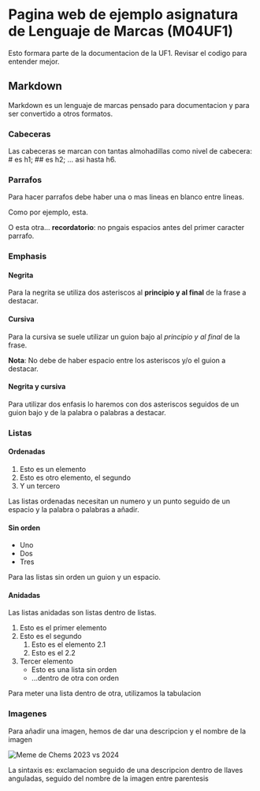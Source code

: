 # Pagina web de ejemplo asignatura de Lenguaje de Marcas (M04UF1)

Esto formara parte de la documentacion de la UF1. Revisar el codigo para entender mejor.

## Markdown

Markdown es un lenguaje de marcas pensado para documentacion y para ser convertido a otros formatos.

### Cabeceras

Las cabeceras se marcan con tantas almohadillas como nivel de cabecera: # es h1; ## es h2; ... asi hasta h6.

### Parrafos 

Para hacer parrafos debe haber una o mas lineas en blanco entre lineas.

Como por ejemplo, esta.


O esta otra... **recordatorio**: no pngais espacios antes del primer caracter parrafo.

### Emphasis 

#### Negrita 

Para la negrita se utiliza dos asteriscos al **principio y al final** de la frase a destacar.

#### Cursiva

Para la cursiva se suele utilizar un guion bajo al _principio y al final_ de la frase.

**Nota**: No debe de haber espacio entre los asteriscos y/o el guion a destacar.

#### Negrita y cursiva

Para utilizar dos enfasis lo haremos con dos asteriscos seguidos de un guion bajo y de la palabra o palabras a destacar.

### Listas 

#### Ordenadas 

1. Esto es un elemento
2. Esto es otro elemento, el segundo
3. Y un tercero

Las listas ordenadas necesitan un numero y un punto seguido de un espacio y la palabra o palabras a añadir.

#### Sin orden

- Uno 
- Dos 
- Tres

Para las listas sin orden un guion y un espacio.

#### Anidadas

Las listas anidadas son listas dentro de listas.

1. Esto es el primer elemento
2. Esto es el segundo
	1. Esto es el elemento 2.1
	2. Esto es el 2.2
3. Tercer elemento
	- Esto es una lista sin orden
	- ...dentro de otra con orden

Para meter una lista dentro de otra, utilizamos la tabulacion

### Imagenes 

Para añadir una imagen, hemos de dar una descripcion y el nombre de la imagen

![Meme de Chems 2023 vs 2024](pub106_cloud_zack_sephiroth-3-1--ga4rX0dsG.jpg?quality=85)

La sintaxis es: exclamacion seguido de una descripcion dentro de llaves anguladas, seguido del nombre de la imagen entre parentesis


